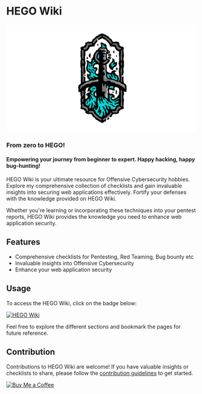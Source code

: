# HEGO Wiki

![HEGO Wiki Banner](https://github.com/imhego/HEGO-Wiki/blob/main/banner.jpg?raw=true)
### From zero to HEGO!
#### Empowering your journey from beginner to expert. Happy hacking, happy bug-hunting!

HEGO Wiki is your ultimate resource for Offensive Cybersecurity hobbies. Explore my comprehensive collection of checklists and gain invaluable insights into securing web applications effectively. Fortify your defenses with the knowledge provided on HEGO Wiki.

Whether you're learning or incorporating these techniques into your pentest reports, HEGO Wiki provides the knowledge you need to enhance web application security.

## Features

- Comprehensive checklists for Pentesting, Red Teaming, Bug bounty etc
- Invaluable insights into Offensive Cybersecurity
- Enhance your web application security

## Usage

To access the HEGO Wiki, click on the badge below:

[![HEGO Wiki](https://img.shields.io/badge/HEGO-Wiki-blueviolet)](https://hego.gitbook.io)

Feel free to explore the different sections and bookmark the pages for future reference.

## Contribution

Contributions to HEGO Wiki are welcome! If you have valuable insights or checklists to share, please follow the [contribution guidelines](https://hego.gitbook.io/home/contact-me/contact) to get started.

[![Buy Me a Coffee](https://img.shields.io/badge/-Buy%20Me%20a%20Coffee-orange?logo=buy-me-a-coffee&logoColor=white&link=https://www.buymeacoffee.com/hego)](buymeacoffee.com/?via=hego)
